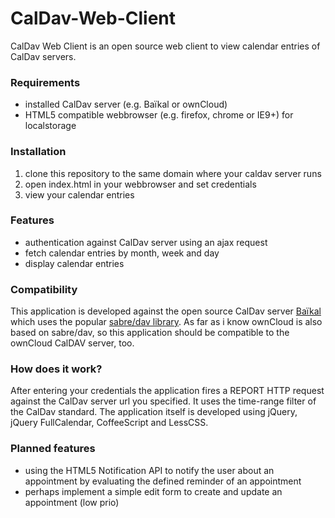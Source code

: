 CalDav-Web-Client
=================

CalDav Web Client is an open source web client to view calendar entries of CalDav servers.

### Requirements

 * installed CalDav server (e.g. Baïkal or ownCloud)
 * HTML5 compatible webbrowser (e.g. firefox, chrome or IE9+) for localstorage

### Installation

 1. clone this repository to the same domain where your caldav server runs
 2. open index.html in your webbrowser and set credentials
 3. view your calendar entries

### Features

 * authentication against CalDav server using an ajax request
 * fetch calendar entries by month, week and day
 * display calendar entries

### Compatibility
This application is developed against the open source CalDav server [Baïkal](https://github.com/jeromeschneider/Baikal/)
which uses the popular [sabre/dav library](http://sabre.io/dav/caldav/).
As far as i know ownCloud is also based on sabre/dav, so this application should be 
compatible to the ownCloud CalDAV server, too.

### How does it work?
After entering your credentials the application fires a REPORT HTTP request against the CalDav server url you specified.
It uses the time-range filter of the CalDav standard.
The application itself is developed using jQuery, jQuery FullCalendar, CoffeeScript and LessCSS.

### Planned features

 * using the HTML5 Notification API to notify the user about an appointment by evaluating the defined reminder of an appointment
 * perhaps implement a simple edit form to create and update an appointment (low prio)
